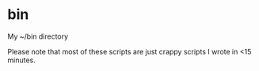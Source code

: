 # bin
My ~/bin directory

Please note that most of these scripts are just crappy scripts I wrote in <15 minutes.